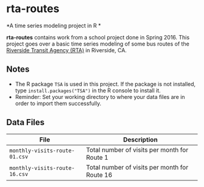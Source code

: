 # rta-routes
*A time series modeling project in R *

**rta-routes** contains work from a school project done in Spring 2016. This project goes over a basic time series modeling of some bus routes of the [Riverside Transit Agency (RTA)](http://www.riversidetransit.com/) in Riverside, CA.

## Notes
- The R package `TSA` is used in this project. If the package is not installed, type `install.packages("TSA")` in the R console to install it.
- Reminder: Set your working directory to where your data files are in order to import them successfully.

## Data Files
| File | Description |
| ---- | ---- |
| `monthly-visits-route-01.csv` | Total number of visits per month for Route 1|
| `monthly-visits-route-16.csv` | Total number of visits per month for Route 16|
